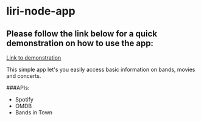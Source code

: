# liri-node-app

## Please follow the link below for a quick demonstration on how to use the app:
[Link to demonstration](https://drive.google.com/file/d/19C8IyhKAMYx45J8V6Osm_G1AKLoM8mds/view)

This simple app let's you easily access basic information on bands, movies and concerts.

###APIs:
* Spotify
* OMDB
* Bands in Town



